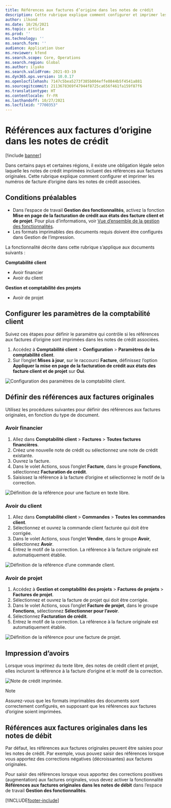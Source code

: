 ```yaml
---
title: Références aux factures d’origine dans les notes de crédit
description: Cette rubrique explique comment configurer et imprimer les numéros de facture d’origine dans les notes de crédit associées.
author: ilkond
ms.date: 10/26/2021
ms.topic: article
ms.prod: ''
ms.technology: ''
ms.search.form: ''
audience: Application User
ms.reviewer: kfend
ms.search.scope: Core, Operations
ms.search.region: Global
ms.author: ilyako
ms.search.validFrom: 2021-03-19
ms.dyn365.ops.version: 10.0.17
ms.openlocfilehash: 7147c5bea5273f385b004effe0844b5f4541a881
ms.sourcegitcommit: 2113678369f47944f8725ca656f461fa159f87f6
ms.translationtype: HT
ms.contentlocale: fr-FR
ms.lasthandoff: 10/27/2021
ms.locfileid: "7700353"
---
```

# <a name="references-to-original-invoices-in-credit-notes"></a>Références aux factures d’origine dans les notes de crédit

[!include [banner](../includes/banner.md)]


Dans certains pays et certaines régions, il existe une obligation légale selon laquelle les notes de crédit imprimées incluent des références aux factures originales. Cette rubrique explique comment configurer et imprimer les numéros de facture d’origine dans les notes de crédit associées.

## <a name="prerequisites"></a>Conditions préalables

- Dans l’espace de travail **Gestion des fonctionnalités**, activez la fonction **Mise en page de la facturation de crédit aux états des facture client et de projet**. Pour plus d’informations, voir [Vue d’ensemble de la gestion des fonctionnalités](../../fin-ops-core/fin-ops/get-started/feature-management/feature-management-overview.md).
- Les formats imprimables des documents requis doivent être configurés dans Gestion de l’impression.

La fonctionnalité décrite dans cette rubrique s’applique aux documents suivants :

**Comptabilité client**

- Avoir financier
- Avoir du client

**Gestion et comptabilité des projets**

- Avoir de projet

## <a name="configure-accounts-receivable-parameters"></a>Configurer les paramètres de la comptabilité client

Suivez ces étapes pour définir le paramètre qui contrôle si les références aux factures d’origine sont imprimées dans les notes de crédit associées.

1. Accédez à **Comptabilité client** \> **Configuration** \> **Paramètres de la comptabilité client**.
2. Sur l’onglet **Mises à jour**, sur le raccourci **Facture**, définissez l’option **Appliquer la mise en page de la facturation de crédit aux états des facture client et de projet** sur **Oui**.

![Configuration des paramètres de la comptabilité client.](media/original-invoice-number-in-credit-note.jpg)

## <a name="define-references-to-original-invoices"></a>Définir des références aux factures originales

Utilisez les procédures suivantes pour définir des références aux factures originales, en fonction du type de document.

### <a name="free-text-credit-note"></a>Avoir financier

1. Allez dans **Comptabilité client** \> **Factures** \> **Toutes factures financières**.
2. Créez une nouvelle note de crédit ou sélectionnez une note de crédit existante.
3. Ouvrez la facture.
4. Dans le volet Actions, sous l’onglet **Facture**, dans le groupe **Fonctions**, sélectionnez **Facturation de crédit**.
5. Saisissez la référence à la facture d’origine et sélectionnez le motif de la correction.

![Définition de la référence pour une facture en texte libre.](media/reference-original-invoice-FTI.jpg)

### <a name="customer-credit-note"></a>Avoir du client

1. Allez dans **Comptabilité client** \> **Commandes** \> **Toutes les commandes client**.
2. Sélectionnez et ouvrez la commande client facturée qui doit être corrigée.
3. Dans le volet Actions, sous l’onglet **Vendre**, dans le groupe **Avoir**, sélectionnez **Avoir**.
4. Entrez le motif de la correction. La référence à la facture originale est automatiquement établie.

![Définition de la référence d’une commande client.](media/reference-original-invoice-SO.jpg)

### <a name="project-credit-note"></a>Avoir de projet

1. Accédez à **Gestion et comptabilité des projets** \> **Factures de projets** \> **Factures de projet**.
2. Sélectionnez et ouvrez la facture de projet qui doit être corrigée.
3. Dans le volet Actions, sous l’onglet **Facture de projet**, dans le groupe **Fonctions**, sélectionnez **Sélectionner pour l’avoir**.
4. Sélectionnez **Facturation de crédit**.
5. Entrez le motif de la correction. La référence à la facture originale est automatiquement établie.

![Définition de la référence pour une facture de projet.](media/reference-original-invoice-project.jpg)

## <a name="printing-credit-notes"></a>Impression d’avoirs

Lorsque vous imprimez du texte libre, des notes de crédit client et projet, elles incluront la référence à la facture d’origine et le motif de la correction.

![Note de crédit imprimée.](media/credit-note-FTI.jpg)

> [!NOTE]
> Assurez-vous que les formats imprimables des documents sont correctement configurés, en supposant que les références aux factures d’origine soient imprimées.

## <a name="references-to-original-invoices-in-debit-notes"></a>Références aux factures originales dans les notes de débit

Par défaut, les références aux factures originales peuvent être saisies pour les notes de crédit. Par exemple, vous pouvez saisir des références lorsque vous apportez des corrections négatives (décroissantes) aux factures originales.

Pour saisir des références lorsque vous apportez des corrections positives (augmentation) aux factures originales, vous devez activer la fonctionnalité **Références aux factures originales dans les notes de débit** dans l’espace de travail **Gestion des fonctionnalités**.  

[!INCLUDE[footer-include](../../includes/footer-banner.md)]
